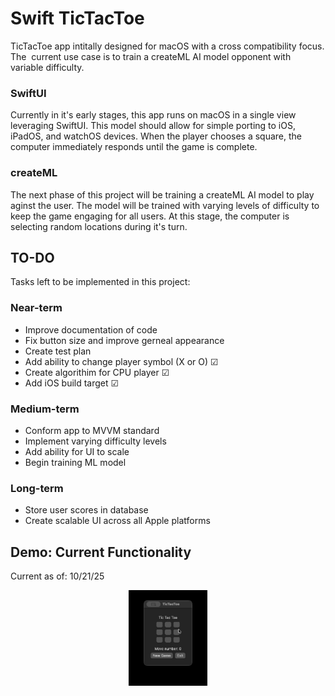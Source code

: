 # Swift TicTacToe
TicTacToe app intitally designed for macOS with a cross compatibility focus. The  current use case is to train a createML AI model opponent with variable difficulty.
### SwiftUI
Currently in it's early stages, this app runs on macOS in a single view leveraging SwiftUI. This model should allow for simple porting to iOS, iPadOS, and watchOS devices. When the player chooses a square, the computer immediately responds until the game is complete.
### createML
The next phase of this project will be training a createML AI model to play aginst the user. The model will be trained with varying levels of difficulty to keep the game engaging for all users. At this stage, the computer is selecting random locations during it's turn.

## TO-DO
Tasks left to be implemented in this project:
### Near-term
* Improve documentation of code
* Fix button size and improve gerneal appearance
* Create test plan
* Add ability to change player symbol (X or O) ☑
* Create algorithim for CPU player ☑
* Add iOS build target ☑
### Medium-term
* Conform app to MVVM standard
* Implement varying difficulty levels
* Add ability for UI to scale
* Begin training ML model
### Long-term
* Store user scores in database
* Create scalable UI across all Apple platforms
## Demo: Current Functionality
Current as of: 10/21/25
<p align="center">
<img class="roundrect" src=https://github.com/RipenedCoconut/TicTacToe/blob/main/.app/ui.gif width="25%" height="25%"/>
</p>

